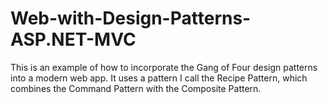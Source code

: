 # Web-with-Design-Patterns-ASP.NET-MVC

This is an example of how to incorporate the Gang of Four design patterns into a modern web app. It uses a pattern I call the Recipe Pattern, which combines the Command Pattern with the Composite Pattern.
